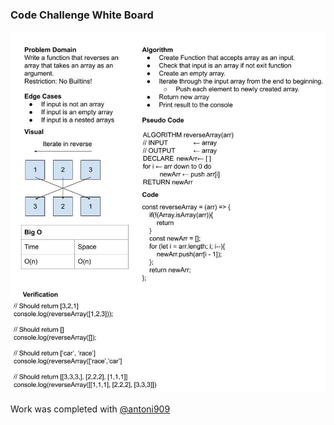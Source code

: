 ### Code Challenge White Board
![WhiteBoard Solution](code-challenge-01.jpg)

Work was completed with [@antoni909](https://github.com/antoni909)
